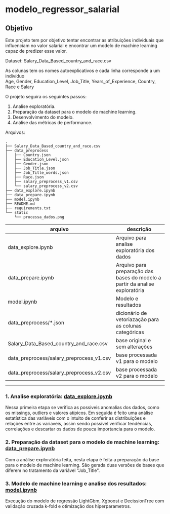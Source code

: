 # modelo_regressor_salarial

## Objetivo
Este projeto tem por objetivo tentar encontrar as atribuições individuais que influenciam no valor salarial e encontrar um modelo de machine learning capaz de predizer esse valor.

Dataset: Salary_Data_Based_country_and_race.csv

As colunas tem os nomes autoexplicativos e cada linha corresponde a um indivíduo <br>
Age, Gender, Education_Level, Job_Title, Years_of_Experience, Country, Race e Salary

O projeto seguira os seguintes passos:

1. Analise exploratória.
2. Preparação da dataset para o modelo de machine learning.
3. Desenvolvimento do modelo.
4. Análise das métricas de performance.

Arquivos: 
```
.
├── Salary_Data_Based_country_and_race.csv
├── data_preprocess
│   ├── Country.json
│   ├── Education_Level.json
│   ├── Gender.json
│   ├── Job_Title.json
│   ├── Job_Title_words.json
│   ├── Race.json
│   ├── salary_preprocess_v1.csv
│   └── salary_preprocess_v2.csv
├── data_explore.ipynb
├── data_prepare.ipynb
├── model.ipynb
├── README.md
├── requirements.txt
└── static
    └── processa_dados.png
```

| arquivo  | descrição  |
|--------------|--------------|
| data_explore.ipynb  | Arquivo para analise exploratória dos dados  |
| data_prepare.ipynb  | Arquivo para preparação das bases do modelo a partir da analise exploratória |
| model.ipynb         | Modelo e resultados  |
| data_preprocess/*.json   | dicionário de vetoriazação para as colunas categóricas  |
| Salary_Data_Based_country_and_race.csv   | base original e sem alterações  |
| data_preprocess/salary_preprocess_v1.csv   | base processada v1 para o modelo  |
| data_preprocess/salary_preprocess_v2.csv   | base processada v2 para o modelo  |

___________________

### 1. Analise exploratória: [data_explore.ipynb](https://github.com/guisakuda/modelo_regressor_salarial/blob/main/data_explore.ipynb)

Nessa primeira etapa se verifica as possiveis anomalias dos dados, como os missings, outliers e valores atípicos.
Em seguida é feito uma análise estatística das variáveis com o intuito de conferir as distribuições e relações entre as variaveis, assim sendo possivel verificar tendências, correlações e descartar os dados de pouca importancia para o modelo.

### 2. Preparação da dataset para o modelo de machine learning: [data_prepare.ipynb](https://github.com/guisakuda/modelo_regressor_salarial/blob/main/data_prepare.ipynb)

Com a análise exploratória feita, nesta etapa é feita a preparação da base para o modelo de machine learning. São gerada duas versões de bases que diferem no tratamento da variável "Job_Title".

### 3. Modelo de machine learning e analise dos resultados: [model.ipynb](https://github.com/guisakuda/modelo_regressor_salarial/blob/main/model.ipynb)

Execução do modelo de regressão LightGbm, Xgboost e DecissionTree com validação cruzada k-fold e otimização dos hiperparametros.
